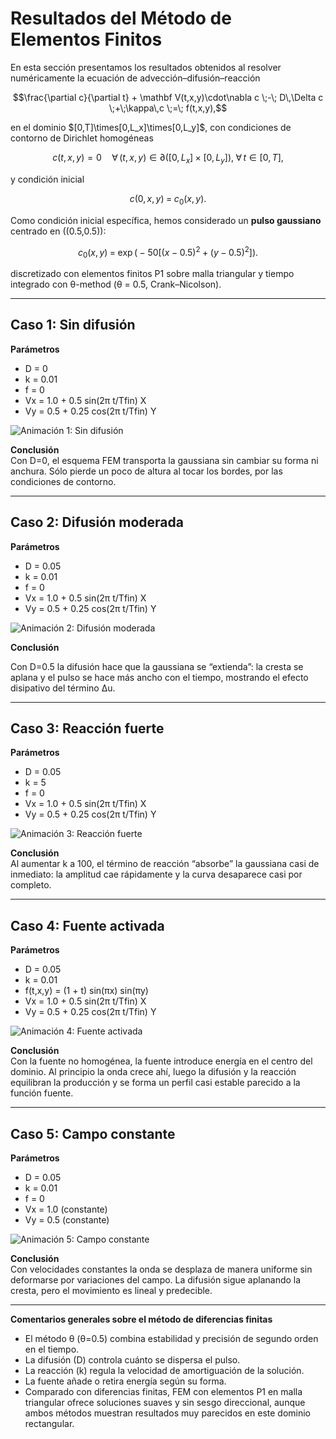 # Resultados del Método de Elementos Finitos

En esta sección presentamos los resultados obtenidos al resolver numéricamente la ecuación de advección–difusión–reacción  
```math
\frac{\partial c}{\partial t} + \mathbf V(t,x,y)\cdot\nabla c \;-\; D\,\Delta c \;+\;\kappa\,c \;=\; f(t,x,y),
```
en el dominio \$[0,T]\times[0,L_x]\times[0,L_y]\$, con condiciones de contorno de Dirichlet homogéneas  
```math
c(t,x,y) = 0
\quad\forall\,(t,x,y)\in\partial\bigl([0,L_x]\times[0,L_y]\bigr),\;\forall\,t\in[0,T],
```
y condición inicial  
```math
c(0,x,y) \;=\; c_0(x,y).
```

Como condición inicial específica, hemos considerado un **pulso gaussiano** centrado en \((0.5,0.5)\):  
```math
c_0(x,y) \;=\; \exp\bigl(-50\bigl[(x-0.5)^2 + (y-0.5)^2\bigr]\bigr).
```

discretizado con elementos finitos P1 sobre malla triangular y tiempo integrado con θ-method (θ = 0.5, Crank–Nicolson).

---

## Caso 1: Sin difusión  
**Parámetros**  
- D = 0  
- k = 0.01
- f = 0  
- Vx = 1.0 + 0.5 sin(2π t/Tfin) X  
- Vy = 0.5 + 0.25 cos(2π t/Tfin) Y  

![Animación 1: Sin difusión](../results/animacion_caso1_fem.gif)

**Conclusión**  
Con D=0, el esquema FEM transporta la gaussiana sin cambiar su forma ni anchura. Sólo pierde un poco de altura al tocar los bordes, por las condiciones de contorno.


---

## Caso 2: Difusión moderada  
**Parámetros**  
- D = 0.05
- k = 0.01
- f = 0  
- Vx = 1.0 + 0.5 sin(2π t/Tfin) X  
- Vy = 0.5 + 0.25 cos(2π t/Tfin) Y  

![Animación 2: Difusión moderada](../results/animacion_caso2_fem.gif)

**Conclusión**  


Con D=0.5 la difusión hace que la gaussiana se “extienda”: la cresta se aplana y el pulso se hace más ancho con el tiempo, mostrando el efecto disipativo del término Δu.

---

## Caso 3: Reacción fuerte  
**Parámetros**  
- D = 0.05
- k = 5
- f = 0  
- Vx = 1.0 + 0.5 sin(2π t/Tfin) X  
- Vy = 0.5 + 0.25 cos(2π t/Tfin) Y  

![Animación 3: Reacción fuerte](../results/animacion_caso3_fem.gif)

**Conclusión**  
Al aumentar k a 100, el término de reacción “absorbe” la gaussiana casi de inmediato: la amplitud cae rápidamente y la curva desaparece casi por completo.

---

## Caso 4: Fuente activada  
**Parámetros**  
- D = 0.05
- k = 0.01 
- f(t,x,y) = (1 + t) sin(πx) sin(πy)  
- Vx = 1.0 + 0.5 sin(2π t/Tfin) X  
- Vy = 0.5 + 0.25 cos(2π t/Tfin) Y  

![Animación 4: Fuente activada](../results/animacion_caso4_fem.gif)

**Conclusión**  
Con la fuente no homogénea, la fuente introduce energía en el centro del dominio. Al principio la onda crece ahí, luego la difusión y la reacción equilibran la producción y se forma un perfil casi estable parecido a la función fuente.

---

## Caso 5: Campo constante  
**Parámetros**  
- D = 0.05
- k = 0.01 
- f = 0  
- Vx = 1.0 (constante)  
- Vy = 0.5 (constante)  

![Animación 5: Campo constante](../results/animacion_caso5_fem.gif)

**Conclusión**  
Con velocidades constantes la onda se desplaza de manera uniforme sin deformarse por variaciones del campo. La difusión sigue aplanando la cresta, pero el movimiento es lineal y predecible.

---

**Comentarios generales sobre el método de diferencias finitas**  
- El método θ (θ=0.5) combina estabilidad y precisión de segundo orden en el tiempo.  
- La difusión (D) controla cuánto se dispersa el pulso.  
- La reacción (k) regula la velocidad de amortiguación de la solución.  
- La fuente añade o retira energía según su forma.  
- Comparado con diferencias finitas, FEM con elementos P1 en malla triangular ofrece soluciones suaves y sin sesgo direccional, aunque ambos métodos muestran resultados muy parecidos en este dominio rectangular.  
